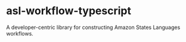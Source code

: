 # asl-workflow-typescript
A developer-centric library for constructing Amazon States Languages workflows.
